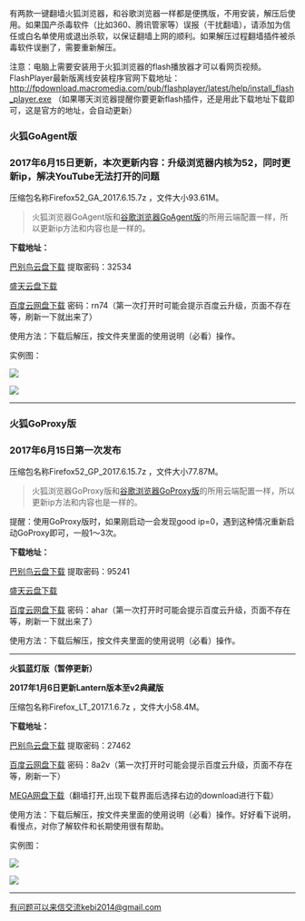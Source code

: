 有两款一键翻墙火狐浏览器，和谷歌浏览器一样都是便携版，不用安装，解压后使用。如果国产杀毒软件（比如360、腾讯管家等）误报（干扰翻墙），请添加为信任或白名单使用或退出杀软，以保证翻墙上网的顺利。如果解压过程翻墙插件被杀毒软件误删了，需要重新解压。

注意：电脑上需要安装用于火狐浏览器的flash播放器才可以看网页视频。FlashPlayer最新版离线安装程序官网下载地址：
http://fpdownload.macromedia.com/pub/flashplayer/latest/help/install_flash_player.exe （如果哪天浏览器提醒你要更新flash插件，还是用此下载地址下载即可，这是官方的地址，会自动更新）


### 火狐GoAgent版

### 2017年6月15日更新，本次更新内容：升级浏览器内核为52，同时更新ip，解决YouTube无法打开的问题

压缩包名称Firefox52_GA_2017.6.15.7z ，文件大小93.61M。

> 火狐浏览器GoAgent版和[谷歌浏览器GoAgent版](https://github.com/Alvin9999/new-pac/wiki/GoAgent%E7%89%88)的所用云端配置一样，所以更新ip方法和内容也是一样的。

**下载地址：**

[巴别鸟云盘下载](http://www.babel.cc/share.do?s=7196421663634798) 提取密码：32534

[盛天云盘下载](http://pan.stnts.com/s/bbyy5LN)

[百度云网盘下载](http://pan.baidu.com/s/1mi9Mui0) 密码：rn74（第一次打开时可能会提示百度云升级，页面不存在等，刷新一下就出来了）


使用方法：下载后解压，按文件夹里面的使用说明（必看）操作。

实例图：

![](https://raw.githubusercontent.com/Alvin9999/pac2/master/火狐4.png)

![](https://raw.githubusercontent.com/Alvin9999/pac2/master/火狐3.png)


***

### 火狐GoProxy版

### 2017年6月15日第一次发布

压缩包名称Firefox52_GP_2017.6.15.7z ，文件大小77.87M。

> 火狐浏览器GoProxy版和[谷歌浏览器GoProxy版](https://github.com/Alvin9999/new-pac/wiki/GoProxy%E7%89%88)的所用云端配置一样，所以更新ip方法和内容也是一样的。

提醒：使用GoProxy版时，如果刚启动一会发现good ip=0，遇到这种情况重新启动GoProxy即可，一般1～3次。

**下载地址：**

[巴别鸟云盘下载](http://www.babel.cc/share.do?s=1801188255226959) 提取密码：95241

[盛天云盘下载](http://pan.stnts.com/s/g22K7CC)

[百度云网盘下载](http://pan.baidu.com/s/1jIIDOZO) 密码：ahar（第一次打开时可能会提示百度云升级，页面不存在等，刷新一下就出来了）


使用方法：下载后解压，按文件夹里面的使用说明（必看）操作。

***


**火狐蓝灯版（暂停更新）**

**2017年1月6日更新Lantern版本至v2典藏版**

压缩包名称Firefox_LT_2017.1.6.7z ，文件大小58.4M。

**下载地址：**

[巴别鸟云盘下载](http://www.babel.cc/share.do?s=3646160127611112) 提取密码：27462

[百度云网盘下载](http://pan.baidu.com/s/1hrLaXq0) 密码：8a2v（第一次打开时可能会提示百度云升级，页面不存在等，刷新一下）

[MEGA网盘下载](https://mega.nz/#!J4xRFbRa!hQXtt4Xa_tIYQ9ovtoLwzm2kc3FTRt0stNoGkjbhl_g)（翻墙打开,出现下载界面后选择右边的download进行下载）


使用方法：下载后解压，按文件夹里面的使用说明（必看）操作。好好看下说明，看慢点，对你了解软件和长期使用很有帮助。

实例图：

![](https://raw.githubusercontent.com/Alvin9999/pac2/master/火狐1.png)

![](https://raw.githubusercontent.com/Alvin9999/pac2/master/火狐2.png)

***

有问题可以来信交流kebi2014@gmail.com